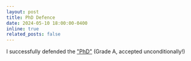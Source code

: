 ```yaml
---
layout: post
title: PhD Defence
date: 2024-05-10 18:00:00-0400
inline: true
related_posts: false
---
```


I successfully defended the <a href="https://uwaterloo.ca/computer-science/events/phd-defence-machine-learning-deep-leaning-symbolic-regression-and-sequence-modelling-with-conditional-and-dynamic-language-models">"PhD"</a> (Grade A, accepted unconditionally!)